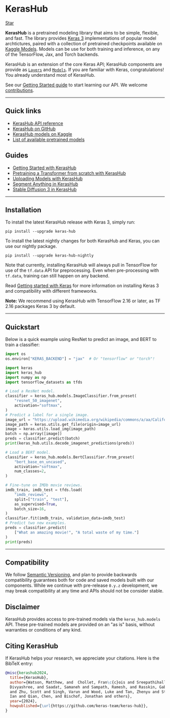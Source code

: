 # KerasHub

<a class="github-button" href="https://github.com/keras-team/keras-hub" data-size="large" data-show-count="true" aria-label="Star keras-team/keras-hub on GitHub">Star</a>

**KerasHub** is a pretrained modeling library that aims to be simple, flexible,
and fast. The library provides [Keras 3](https://keras.io/keras_3/)
implementations of popular model archtictures, paired with a collection of
pretrained checkpoints available on [Kaggle Models](https://kaggle.com/models/).
Models can be use for both training and inference, on any of the TensorFlow,
Jax, and Torch backends.

KerasHub is an extension of the core Keras API; KerasHub components are provide
as [`Layers`](/api/layers/) and [`Models`](/api/models/). If you are familiar
with Keras, congratulations! You already understand most of KerasHub.

See our [Getting Started guide](/guides/keras_hub/getting_started)
to start learning our API. We welcome
[contributions](https://github.com/keras-team/keras-hub/issues/1835).

---
## Quick links

* [KerasHub API reference](/api/keras_hub/)
* [KerasHub on GitHub](https://github.com/keras-team/keras-hub)
* [KerasHub models on Kaggle](https://www.kaggle.com/organizations/keras/models)
* [List of available pretrained models](/api/keras_hub/models/)

## Guides

* [Getting Started with KerasHub](/guides/keras_hub/getting_started/)
* [Pretraining a Transformer from scratch with KerasHub](/guides/keras_hub/transformer_pretraining/)
* [Uploading Models with KerasHub](/guides/keras_hub/upload/)
* [Segment Anything in KerasHub](/guides/keras_hub/segment_anything_in_keras_hub/)
* [Stable Diffusion 3 in KerasHub](/guides/keras_hub/stable_diffusion_3_in_keras_hub/)

---
## Installation

To install the latest KerasHub release with Keras 3, simply run:

```
pip install --upgrade keras-hub
```

To install the latest nightly changes for both KerasHub and Keras, you can use
our nightly package.

```
pip install --upgrade keras-hub-nightly
```

Note that currently, installing KerasHub will always pull in TensorFlow for use
of the `tf.data` API for preprocessing. Even when pre-processing with `tf.data`,
training can still happen on any backend.

Read [Getting started with Keras](https://keras.io/getting_started/) for more
information on installing Keras 3 and compatibility with different frameworks.

**Note:** We recommend using KerasHub with TensorFlow 2.16 or later, as TF 2.16
packages Keras 3 by default.

---
## Quickstart

Below is a quick example using ResNet to predict an image, and BERT to train a
classifier:

```python
import os
os.environ["KERAS_BACKEND"] = "jax"  # Or "tensorflow" or "torch"!

import keras
import keras_hub
import numpy as np
import tensorflow_datasets as tfds

# Load a ResNet model.
classifier = keras_hub.models.ImageClassifier.from_preset(
    "resnet_50_imagenet",
    activation="softmax",
)
# Predict a label for a single image.
image_url = "https://upload.wikimedia.org/wikipedia/commons/a/aa/California_quail.jpg"
image_path = keras.utils.get_file(origin=image_url)
image = keras.utils.load_img(image_path)
batch = np.array([image])
preds = classifier.predict(batch)
print(keras_hub.utils.decode_imagenet_predictions(preds))

# Load a BERT model.
classifier = keras_hub.models.BertClassifier.from_preset(
    "bert_base_en_uncased", 
    activation="softmax",
    num_classes=2,
)

# Fine-tune on IMDb movie reviews.
imdb_train, imdb_test = tfds.load(
    "imdb_reviews",
    split=["train", "test"],
    as_supervised=True,
    batch_size=16,
)
classifier.fit(imdb_train, validation_data=imdb_test)
# Predict two new examples.
preds = classifier.predict(
    ["What an amazing movie!", "A total waste of my time."]
)
print(preds)
```

---
## Compatibility

We follow [Semantic Versioning](https://semver.org/), and plan to
provide backwards compatibility guarantees both for code and saved models built
with our components. While we continue with pre-release `0.y.z` development, we
may break compatibility at any time and APIs should not be consider stable.

## Disclaimer

KerasHub provides access to pre-trained models via the `keras_hub.models` API.
These pre-trained models are provided on an "as is" basis, without warranties
or conditions of any kind.

## Citing KerasHub

If KerasHub helps your research, we appreciate your citations.
Here is the BibTeX entry:

```bibtex
@misc{kerashub2024,
  title={KerasHub},
  author={Watson, Matthew, and  Chollet, Fran\c{c}ois and Sreepathihalli,
  Divyashree, and Saadat, Samaneh and Sampath, Ramesh, and Rasskin, Gabriel and
  and Zhu, Scott and Singh, Varun and Wood, Luke and Tan, Zhenyu and Stenbit,
  Ian and Qian, Chen, and Bischof, Jonathan and others},
  year={2024},
  howpublished={\url{https://github.com/keras-team/keras-hub}},
}
```
